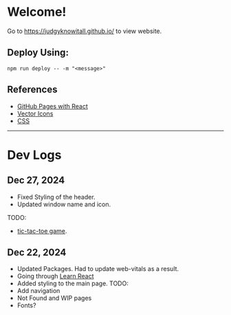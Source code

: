 # Welcome!
Go to https://judgyknowitall.github.io/ to view website.

## Deploy Using:
`npm run deploy -- -m "<message>"`

## References
- [GitHub Pages with React](https://github.com/gitname/react-gh-pages)
- [Vector Icons](https://www.svgrepo.com/vectors)
- [CSS](https://www.w3schools.com/css)

---

# Dev Logs

## Dec 27, 2024

- Fixed Styling of the header.
- Updated window name and icon.

TODO:
- [tic-tac-toe game](https://react.dev/learn/tutorial-tic-tac-toe).

## Dec 22, 2024

- Updated Packages. Had to update web-vitals as a result.
- Going through [Learn React](https://react.dev/learn)
- Added styling to the main page.
TODO:
- Add navigation
- Not Found and WIP pages
- Fonts?